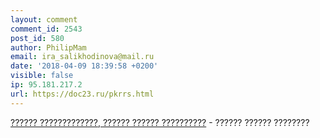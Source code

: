 ```yaml
---
layout: comment
comment_id: 2543
post_id: 580
author: PhilipMam
email: ira_salikhodinova@mail.ru
date: '2018-04-09 18:39:58 +0200'
visible: false
ip: 95.181.217.2
url: https://doc23.ru/pkrrs.html
---
```

<a href=https://doc23.ru>?????? ?????????????, ?????? ?????? ??????????</a> - ?????? ?????? ????????
